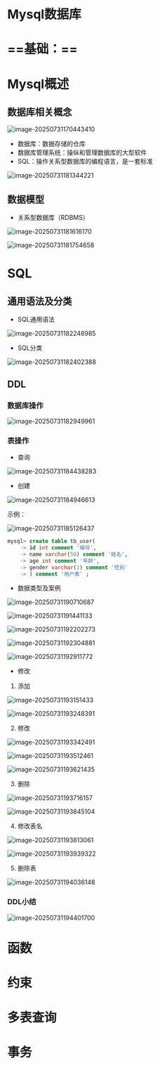 #                                   Mysql数据库



# ==基础：==

# Mysql概述



## 数据库相关概念

![image-20250731170443410](Mysql数据库.assets/image-20250731170443410.png)

- 数据库：数据存储的仓库
- 数据库管理系统：操纵和管理数据库的大型软件
- SQL：操作关系型数据库的编程语言，是一套标准

![image-20250731181344221](Mysql数据库.assets/image-20250731181344221.png)



## 数据模型

- 关系型数据库（RDBMS）

![image-20250731181616170](Mysql数据库.assets/image-20250731181616170.png)

![image-20250731181754658](Mysql数据库.assets/image-20250731181754658.png)



# SQL

## 通用语法及分类

- SQL通用语法

![image-20250731182248985](Mysql数据库.assets/image-20250731182248985.png)



- SQL分类

![image-20250731182402388](Mysql数据库.assets/image-20250731182402388.png)



## DDL

### 数据库操作

![image-20250731182949961](Mysql数据库.assets/image-20250731182949961.png)



### 表操作

- 查询

![image-20250731184438283](Mysql数据库.assets/image-20250731184438283.png)



- 创建

![image-20250731184946613](Mysql数据库.assets/image-20250731184946613.png)

示例：

![image-20250731185126437](Mysql数据库.assets/image-20250731185126437.png)

```sql
mysql> create table tb_user(
    -> id int comment '编号',
    -> name varchar(50) comment '姓名',
    -> age int comment '年龄',
    -> gender varchar(1) comment '性别'
    -> ) comment '用户表' ;
```



- 数据类型及案例

![image-20250731190710687](Mysql数据库.assets/image-20250731190710687.png)

![image-20250731191441133](Mysql数据库.assets/image-20250731191441133.png)

![image-20250731192202273](Mysql数据库.assets/image-20250731192202273.png)



![image-20250731192304881](Mysql数据库.assets/image-20250731192304881.png)

![image-20250731192911772](Mysql数据库.assets/image-20250731192911772.png)



- 修改

1. 添加

![image-20250731193151433](Mysql数据库.assets/image-20250731193151433.png)

![image-20250731193248391](Mysql数据库.assets/image-20250731193248391.png)



2. 修改

![image-20250731193342491](Mysql数据库.assets/image-20250731193342491.png)

![image-20250731193512461](Mysql数据库.assets/image-20250731193512461.png)

![image-20250731193621435](Mysql数据库.assets/image-20250731193621435.png)



3. 删除

![image-20250731193716157](Mysql数据库.assets/image-20250731193716157.png)

![image-20250731193845104](Mysql数据库.assets/image-20250731193845104.png)



4. 修改表名

![image-20250731193813061](Mysql数据库.assets/image-20250731193813061.png)

![image-20250731193939322](Mysql数据库.assets/image-20250731193939322.png)





5. 删除表

![image-20250731194036148](Mysql数据库.assets/image-20250731194036148.png)

### DDL小结

![image-20250731194401700](Mysql数据库.assets/image-20250731194401700.png)



# 函数





# 约束





# 多表查询





# 事务

